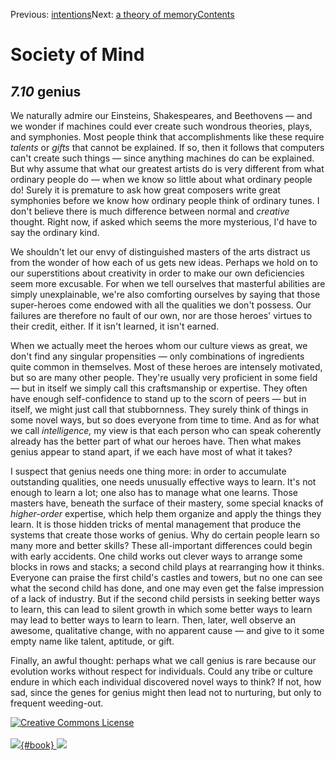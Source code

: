 <div class="chapnav">

<span class="prev">Previous: [intentions](./som-7.9.html)</span><span
class="next">Next: [a theory of memory](./som-8.html)</span><span
class="contents">[Contents](index.html)</span>
<div class="titlebar">

Society of Mind
===============

</div>

</div>

*7.10* genius
-------------

We naturally admire our Einsteins, Shakespeares, and Beethovens — and we
wonder if machines could ever create such wondrous theories, plays, and
symphonies. Most people think that accomplishments like these require
*talents* or *gifts* that cannot be explained. If so, then it follows
that computers can't create such things — since anything machines do can
be explained. But why assume that what our greatest artists do is very
different from what ordinary people do — when we know so little about
what ordinary people do! Surely it is premature to ask how great
composers write great symphonies before we know how ordinary people
think of ordinary tunes. I don't believe there is much difference
between normal and *creative* thought. Right now, if asked which seems
the more mysterious, I'd have to say the ordinary kind.

We shouldn't let our envy of distinguished masters of the arts distract
us from the wonder of how each of us gets new ideas. Perhaps we hold on
to our superstitions about creativity in order to make our own
deficiencies seem more excusable. For when we tell ourselves that
masterful abilities are simply unexplainable, we're also comforting
ourselves by saying that those super-heroes come endowed with all the
qualities we don't possess. Our failures are therefore no fault of our
own, nor are those heroes' virtues to their credit, either. If it isn't
learned, it isn't earned.

When we actually meet the heroes whom our culture views as great, we
don't find any singular propensities — only combinations of ingredients
quite common in themselves. Most of these heroes are intensely
motivated, but so are many other people. They're usually very proficient
in some field — but in itself we simply call this craftsmanship or
expertise. They often have enough self-confidence to stand up to the
scorn of peers — but in itself, we might just call that stubbornness.
They surely think of things in some novel ways, but so does everyone
from time to time. And as for what we call *intelligence,* my view is
that each person who can speak coherently already has the better part of
what our heroes have. Then what makes genius appear to stand apart, if
we each have most of what it takes?

I suspect that genius needs one thing more: in order to accumulate
outstanding qualities, one needs unusually effective ways to learn. It's
not enough to learn a lot; one also has to manage what one learns. Those
masters have, beneath the surface of their mastery, some special knacks
of *higher-order* expertise, which help them organize and apply the
things they learn. It is those hidden tricks of mental management that
produce the systems that create those works of genius. Why do certain
people learn so many more and better skills? These all-important
differences could begin with early accidents. One child works out clever
ways to arrange some blocks in rows and stacks; a second child plays at
rearranging how it thinks. Everyone can praise the first child's castles
and towers, but no one can see what the second child has done, and one
may even get the false impression of a lack of industry. But if the
second child persists in seeking better ways to learn, this can lead to
silent growth in which some better ways to learn may lead to better ways
to learn to learn. Then, later, well observe an awesome, qualitative
change, with no apparent cause — and give to it some empty name like
talent, aptitude, or gift.

Finally, an awful thought: perhaps what we call genius is rare because
our evolution works without respect for individuals. Could any tribe or
culture endure in which each individual discovered novel ways to think?
If not, how sad, since the genes for genius might then lead not to
nurturing, but only to frequent weeding-out.

<div class="footer">

[![Creative Commons
License](http://i.creativecommons.org/l/by-nc-sa/3.0/80x15.png)](http://creativecommons.org/licenses/by-nc-sa/3.0/deed.en_US)\
\
[![](./images/som_book.jpeg){#book}
![](./images/a_logo_17.gif)](http://www.amazon.com/gp/product/0671657135?ie=UTF8&camp=1789&creativeASIN=0671657135&linkCode=xm2&tag=marvinminsky)

</div>
